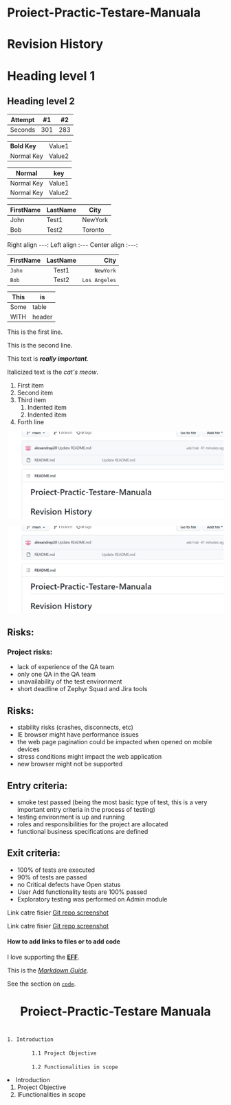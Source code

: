 # Proiect-Practic-Testare-Manuala

<h1>Revision History</h1>

# Heading level 1

## Heading level 2


| Attempt | #1    | #2    |
| :-----: | :---: | :---: |
| Seconds | 301   | 283   |


|   |   |
|---|---|
|__Bold Key__| Value1 |
| Normal Key | Value2 |


| Normal  | key  |
|---|---|
| Normal Key | Value1 |
| Normal Key | Value2 |


| FirstName     | LastName      | City     |
| ------------- | ------------- | -------- |
| John          | Test1         | NewYork  |
| Bob           | Test2         | Toronto  |


Right align     ---:
Left align       :---
Center align    :---:


| FirstName     | LastName      | City  |
| :------------ |   :---:       | --------: |
| `John`        | Test1         | `NewYork`   |
| `Bob`         | Test2         | `Los Angeles`   |


|This|is|
|---|---|
|Some |table |
| WITH |header |


This is the first line.

This is the second line.


This text is ***really important***.

Italicized text is the *cat's meow*.

1. First item
2. Second item
3. Third item
    1. Indented item
    2. Indented item
4. Forth line

![Daily report](https://github.com/alexandrap20/Proiect-Practic-Testare-Manuala/blob/main/repo_git.PNG)

![Image tests](https://github.com/alexandrap20/Proiect-Practic-Testare-Manuala/blob/main/repo_git.PNG)

## Risks:
### Project risks: 
- lack of experience of the QA team 
- only one QA in the QA team 
- unavailability of the test environment 
- short deadline of Zephyr Squad and Jira tools

## Risks:
- stability risks (crashes, disconnects, etc)
- IE browser might have performance issues
- the web page pagination could be impacted when opened on mobile devices
- stress conditions might impact the web application
- new browser might not be supported


## Entry criteria:
- smoke test passed (being the most basic type of test, this is a very important entry criteria in the process of testing)
- testing environment is up and running
- roles and responsibilities for the project are allocated 
- functional business specifications are defined
  
## Exit criteria:
- 100% of tests are executed 
- 90% of tests are passed
- no Critical defects have Open status
- User Add functionality tests are 100% passed
- Exploratory testing was performed on Admin module




Link catre fisier [Git repo screenshot](https://github.com/alexandrap20/Proiect-Practic-Testare-Manuala/blob/main/repo_git.PNG)

Link catre fisier [Git repo screenshot](link)

#### How to add links to files or to add code 

I love supporting the **[EFF](https://eff.org)**.

This is the *[Markdown Guide](https://www.markdownguide.org)*.

See the section on [`code`](#code).

# <h1 align="center">Proiect-Practic-Testare Manuala<h1>
     
    
    1. Introduction
    
            1.1 Project Objective 
            
            1.2 Functionalities in scope


  <li>Introduction
    <ol>
      <li>Project Objective </li>
      <li>IFunctionalities in scope</li>
    </ol>
  </li>


